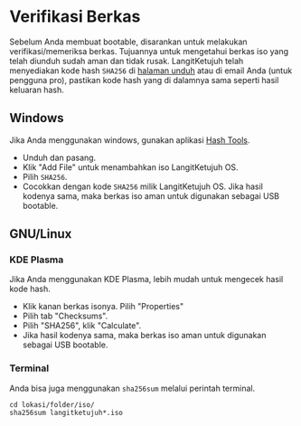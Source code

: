# Verifikasi Berkas

Sebelum Anda membuat bootable, disarankan untuk melakukan verifikasi/memeriksa berkas. Tujuannya untuk mengetahui berkas iso yang telah diunduh sudah aman dan tidak rusak. LangitKetujuh telah menyediakan kode hash `SHA256` di [halaman unduh](https://langitketujuh.id/os/unduh/) atau di email Anda (untuk pengguna pro), pastikan kode hash yang di dalamnya sama seperti hasil keluaran hash.

## Windows

Jika Anda menggunakan windows, gunakan aplikasi [Hash Tools](https://www.binaryfortress.com/Data/Download/?Package=hashtools&Log=100).

- Unduh dan pasang.
- Klik "Add File" untuk menambahkan iso LangitKetujuh OS.
- Pilih `SHA256`.
- Cocokkan dengan kode `SHA256` milik LangitKetujuh OS. Jika hasil kodenya sama, maka berkas iso aman untuk digunakan sebagai USB bootable.

## GNU/Linux

### KDE Plasma

Jika Anda menggunakan KDE Plasma, lebih mudah untuk mengecek hasil kode hash.

- Klik kanan berkas isonya. Pilih "Properties"
- Pilih tab "Checksums".
- Pilih "SHA256", klik "Calculate".
- Jika hasil kodenya sama, maka berkas iso aman untuk digunakan sebagai USB bootable.

### Terminal

Anda bisa juga menggunakan `sha256sum` melalui perintah terminal.

```
cd lokasi/folder/iso/
sha256sum langitketujuh*.iso
```
